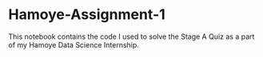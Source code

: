 # Hamoye-Assignment-1
This notebook contains the code I used to solve the Stage A Quiz as a part of my Hamoye Data Science Internship.
